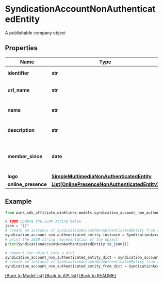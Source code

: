 # SyndicationAccountNonAuthenticatedEntity

A publishable company object

## Properties

Name | Type | Description | Notes
------------ | ------------- | ------------- | -------------
**identifier** | **str** | The company ID | 
**url_name** | **str** | The company url name | 
**name** | **str** | The company name | 
**description** | **str** | The company description | 
**member_since** | **date** | When the company account was created | 
**logo** | [**SimpleMultimediaNonAuthenticatedEntity**](SimpleMultimediaNonAuthenticatedEntity.md) |  | [optional] 
**online_presence** | [**List[OnlinePresenceNonAuthenticatedEntity]**](OnlinePresenceNonAuthenticatedEntity.md) |  | [optional] 

## Example

```python
from wink_sdk_affiliate_winklinks.models.syndication_account_non_authenticated_entity import SyndicationAccountNonAuthenticatedEntity

# TODO update the JSON string below
json = "{}"
# create an instance of SyndicationAccountNonAuthenticatedEntity from a JSON string
syndication_account_non_authenticated_entity_instance = SyndicationAccountNonAuthenticatedEntity.from_json(json)
# print the JSON string representation of the object
print(SyndicationAccountNonAuthenticatedEntity.to_json())

# convert the object into a dict
syndication_account_non_authenticated_entity_dict = syndication_account_non_authenticated_entity_instance.to_dict()
# create an instance of SyndicationAccountNonAuthenticatedEntity from a dict
syndication_account_non_authenticated_entity_from_dict = SyndicationAccountNonAuthenticatedEntity.from_dict(syndication_account_non_authenticated_entity_dict)
```
[[Back to Model list]](../README.md#documentation-for-models) [[Back to API list]](../README.md#documentation-for-api-endpoints) [[Back to README]](../README.md)



